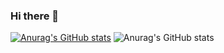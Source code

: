 ### Hi there 👋

[![Anurag's GitHub stats](https://github-readme-stats.vercel.app/api?username=ValenUNLP)](https://github.com/anuraghazra/github-readme-stats)
![Anurag's GitHub stats](https://github-readme-stats.vercel.app/api?username=ValenUNLP&hide=contribs,prs)
<!--
**ValenUNLP/ValenUNLP** is a ✨ _special_ ✨ repository because its `README.md` (this file) appears on your GitHub profile.

Here are some ideas to get you started:

- 🔭 I’m currently working on ...
- 🌱 I’m currently learning ...
- 👯 I’m looking to collaborate on ...
- 🤔 I’m looking for help with ...
- 💬 Ask me about ...
- 📫 How to reach me: ...
- 😄 Pronouns: ...
- ⚡ Fun fact: ...
-->
